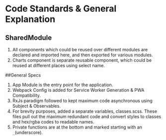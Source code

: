 # Code Standards & General Explanation

## SharedModule
1. All components which could be reused over different modules are declared and imported here, and then exported for various modules.
2. Charts component is separate reusable component, which could be reused at different places using select name.

##General Specs
1. App Module is the entry point for the application.
2. Webpack Config is added for Service Worker Generation & PWA Compatibility.
3. RxJs paradigm followed to kept maximum code asynchronous using Subject & Observables.
4. For brevity purposes, added a separate variables, classes.scss. These files pull out the maximum redundant code and convert styles to classes and hex/rgba codes to readable names.
5. Private functions are at the bottom and marked starting with an `_`(underscore).